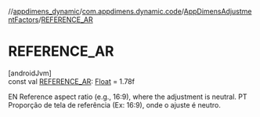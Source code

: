 //[appdimens_dynamic](../../../index.md)/[com.appdimens.dynamic.code](../index.md)/[AppDimensAdjustmentFactors](index.md)/[REFERENCE_AR](-r-e-f-e-r-e-n-c-e_-a-r.md)

# REFERENCE_AR

[androidJvm]\
const val [REFERENCE_AR](-r-e-f-e-r-e-n-c-e_-a-r.md): [Float](https://kotlinlang.org/api/core/kotlin-stdlib/kotlin/-float/index.html) = 1.78f

EN Reference aspect ratio (e.g., 16:9), where the adjustment is neutral. PT Proporção de tela de referência (Ex: 16:9), onde o ajuste é neutro.